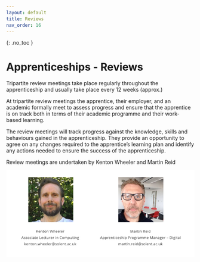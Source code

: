```yaml
---
layout: default
title: Reviews
nav_order: 16
---
```


{: .no_toc }

# Apprenticeships - Reviews

Tripartite review meetings take place regularly throughout the apprenticeship and usually take place every 12 weeks (approx.)

At tripartite review meetings the apprentice, their employer, and an academic formally meet to assess progress and ensure that the apprentice is on track both in terms of their academic programme and their work-based learning. 

The review meetings will track progress against the knowledge, skills and behaviours gained in the apprenticeship.  They provide an opportunity to agree on any changes required to the apprentice’s learning plan and identify any actions needed to ensure the success of the apprenticeship.

Review meetings are undertaken by Kenton Wheeler and Martin Reid

![](images/kenton_martin.png)

<!---
[Download Review Form Template UPDATED JUNE 2022](https://github.com/martinsolent/solent_store/raw/main/docs/APPRENTICESHIP%20REVIEW%20FORM%202022.docx)


It's essential that an apprentice and the manager complete the sections and the apprentice has uploaded the review template on SOL prior to the meeting taking place or at the very latest within the meeting itself. We will then go through the sections within the meeting.

We have updated the form to include “wet signature” the method we are using is a little bit crude; it's just uploading an image of your signature details of how to do this can be found [here](https://github.com/martinsolent/solent_store/raw/main/docs/How%20to%20create%20a%20signature%20and%20insert%20into%20MS%20Word.docx) It might be an idea you pre-populate the template with your signatures for future use


## Review meeting workflow

<iframe src="https://solent.cloud.panopto.eu/Panopto/Pages/Embed.aspx?id=745622f5-c9d1-4561-8d1e-aecc0117c691&autoplay=false&offerviewer=true&showtitle=true&showbrand=true&captions=true&interactivity=all" height="405" width="720" style="border: 1px solid #464646;" allowfullscreen allow="autoplay"></iframe>

Apprenticeship reviews with the apprentice and their manager take place every semester, they will take place online lasting between 20 and 30 minutes there is a form to be filled with contributions from the apprentice, the manager, and the university reviewer. Following the meeting, if there are any issues they will need to be resolved.

Initially, the Solent Reviewer to get the apprentice to arrange a convenient time for them and their manager to undertake the review. This will avoid any issues if the manager has changed and the reviewer is unaware of this. For future meetings, the next date will be agreed at the end of each review

[Review Progress List](https://ssu.sharepoint.com/:x:/r/sites/DigitalApprenticeships/Shared%20Documents/General/Student%20lists/overdue_reviews.xlsx?d=w5dfc1b1c9f164f52a50d5bd77151a36f&csf=1&web=1&e=hs4HeF) This link Internal access only

Initially, the Solent Reviewer to get the apprentice to arrange a convenient time for them and their manager to undertake the review. This will avoid any issues if the manager has changed and the reviewer is unaware of this. For future meetings, the next date will be agreed upon at the end of each review


**The minimum requirement of the progress review:**

* Check progress against any actions agreed at the previous review, including any training that has been delivered since the last review
* Check overall progress of the apprentice against their agreed training plan, documenting any slippage against the volume of planned off-the-job training
* Allow for any off-the-job training evidence, that is outside of the provider’s control, to be discussed, agreed, collected, or documented
* Discuss any concerns that the provider, employer, or the apprentice has
* Discuss any new information / potential changes of circumstance that might impact on the training plan.
* Provide for an opportunity to update the training plan (e.g. where it is necessary to replan any off-the-job training)

**The reviewer should highlight:**

* Keeping up-to-date with the off-the-job tracker on SOL
* Keeping up-to-date with portfolio
* 2nd-year BDATS apprentices should start thinking about a Synoptic Project topic that is undertaken in the 3rd year.


![review_workflow](https://github.com/martinsolent/solent_store/raw/main/images/review_workflow-100_v4.png)

--->


